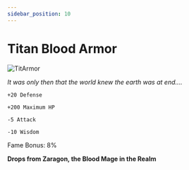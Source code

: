 ```yaml
---
sidebar_position: 10
---
```


# Titan Blood Armor

![TitArmor](https://vwiki.valorserver.com/api/item/picture/titan%20blood%20armor)

<i>It was only then that the world knew the earth was at end....</i>

    +20 Defense
    
    +200 Maximum HP
    
    -5 Attack
    
    -10 Wisdom
    
Fame Bonus: 8%

**Drops from Zaragon, the Blood Mage in the Realm**
